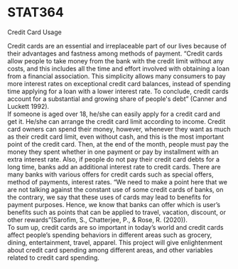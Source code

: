 # STAT364

Credit Card Usage

Credit cards are an essential and irreplaceable part of our lives because of their advantages and fastness among methods of payment. “Credit cards allow people to take money from the bank with the credit limit without any costs, and this includes all the time and effort involved with obtaining a loan from a financial association. This simplicity allows many consumers to pay more interest rates on exceptional credit card balances, instead of spending time applying for a loan with a lower interest rate. To conclude, credit cards account for a substantial and growing share of people's debt” (Canner and Luckett 1992).  
If someone is aged over 18, he/she can easily apply for a credit card and get it. He/she can arrange the credit card limit according to income. Credit card owners can spend their money, however, whenever they want as much as their credit card limit, even without cash, and this is the most important point of the credit card. Then, at the end of the month, people must pay the money they spent whether in one payment or pay by installment with an extra interest rate. Also, if people do not pay their credit card debts for a long time, banks add an additional interest rate to credit cards. 
There are many banks with various offers for credit cards such as special offers, method of payments, interest rates. “We need to make a point here that we are not talking against the constant use of some credit cards of banks, on the contrary, we say that these uses of cards may lead to benefits for payment purposes. Hence, we know that banks can offer which is user’s benefits such as points that can be applied to travel, vacation, discount, or other rewards”(Sarofim, S., Chatterjee, P., & Rose, R. (2020)).   
To sum up, credit cards are so important in today’s world and credit cards affect people’s spending behaviors in different areas such as grocery, dining, entertainment, travel, apparel. This project will give enlightenment about credit card spending among different areas, and other variables related to credit card spending.



